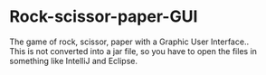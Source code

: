 # Rock-scissor-paper-GUI
The game of rock, scissor, paper with a Graphic User Interface..  
This is not converted into a jar file, so you have to open the files in something like IntelliJ and Eclipse.
